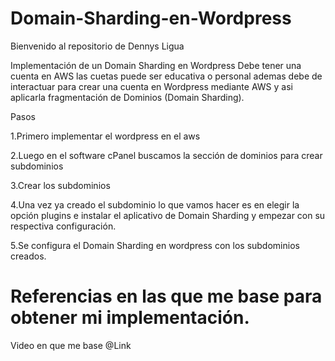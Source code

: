 # Domain-Sharding-en-Wordpress
Bienvenido al repositorio de Dennys Ligua

Implementación de un Domain Sharding en Wordpress
Debe tener una cuenta en AWS las cuetas puede ser educativa o personal ademas debe de interactuar para crear una cuenta en Wordpress mediante AWS y asi aplicarla fragmentación de Dominios (Domain Sharding).

Pasos

1.Primero implementar el wordpress en el aws

2.Luego en el software cPanel buscamos la sección de dominios para crear subdominios

3.Crear los subdominios

4.Una vez ya creado el subdominio lo que vamos hacer es en elegir la opción plugins e instalar el aplicativo de Domain Sharding y empezar con su respectiva configuración.

5.Se configura el Domain Sharding en wordpress  con los subdominios creados.


# Referencias en las que me base para obtener mi implementación.

Video en que me base @Link
